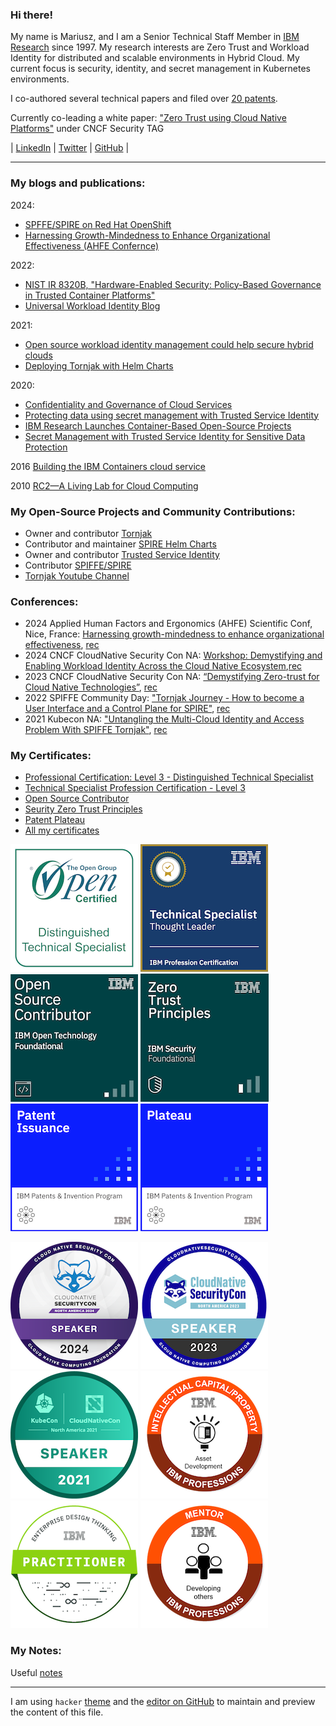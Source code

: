 ### Hi there!

My name is Mariusz, and I am a Senior Technical Staff Member
in [IBM Research](https://www.research.ibm.com/) since 1997.
My research interests are Zero Trust and Workload Identity for distributed and
scalable environments in Hybrid Cloud.
My current focus is security, identity, and secret management in Kubernetes environments.

I co-authored several technical papers and filed over [20 patents](https://patents.google.com/?inventor=Mariusz+Sabath).

Currently co-leading a white paper: ["Zero Trust using Cloud Native Platforms"](https://github.com/cncf/tag-security/issues/950) under CNCF Security TAG 

&#124;
[LinkedIn](https://www.linkedin.com/in/mariusz-sabath-b36b0b20/) &#124;
[Twitter](https://twitter.com/mrsabath) &#124;
[GitHub](https://github.com/mrsabath) &#124;

-------

### My blogs and publications:

2024:
* [SPFFE/SPIRE on Red Hat OpenShift](https://next.redhat.com/2024/06/27/spiffe-spire-on-red-hat-openshift/)
* [Harnessing Growth-Mindedness to Enhance Organizational Effectiveness (AHFE Confernce)](https://openaccess.cms-conferences.org/publications/book/978-1-964867-19-9/article/978-1-964867-19-9_3)

2022: 
* [NIST IR 8320B, "Hardware-Enabled Security: Policy-Based Governance in Trusted Container Platforms"](https://csrc.nist.gov/publications/detail/nistir/8320b/final)
* [Universal Workload Identity Blog](https://medium.com/universal-workload-identity)

2021:
* [Open source workload identity management could help secure hybrid clouds](https://research.ibm.com/blog/tornjak-project-cncf)
* [Deploying Tornjak with Helm Charts](https://medium.com/universal-workload-identity/deploying-tornjak-with-helm-charts-e51fc21b962c)

2020:
*  [Confidentiality and Governance of Cloud Services](https://www.ibm.com/blogs/research/2020/04/confidentiality-governance-cloud-services/)
*  [Protecting data using secret management with Trusted Service Identity](https://developer.ibm.com/articles/protecting-data-using-secret-management-trusted-service-identity/)
*  [IBM Research Launches Container-Based Open-Source Projects](https://www.tfir.io/ibm-research-launches-container-based-open-source-projects/?)
*  [Secret Management with Trusted Service Identity for Sensitive Data Protection](https://medium.com/@mrsabath/secret-management-with-trusted-service-identity-for-sensitive-data-protection-e511eb66d87f)

2016 [Building the IBM Containers cloud service](https://ieeexplore.ieee.org/document/7442607)

2010 [RC2—A Living Lab for Cloud Computing](https://www.usenix.org/biblio-6962)

### My Open-Source Projects and Community Contributions:
* Owner and contributor [Tornjak](https://tornjak.io/)
* Contributor and maintainer [SPIRE Helm Charts](https://github.com/spiffe/helm-charts-hardened)
* Owner and contributor [Trusted Service Identity](https://github.com/IBM/trusted-service-identity/)
* Contributor [SPIFFE/SPIRE](https://github.com/spiffe/spire)
* [Tornjak Youtube Channel](https://www.youtube.com/@tornjak)

### Conferences:
* 2024 Applied Human Factors and Ergonomics (AHFE) Scientific Conf, Nice, France: [Harnessing growth-mindedness to enhance organizational effectiveness](), [rec]()
* 2024 CNCF CloudNative Security Con NA: [Workshop: Demystifying and Enabling Workload Identity Across the Cloud Native Ecosystem](https://sched.co/1dCUU),[rec]()
* 2023 CNCF CloudNative Security Con NA: [“Demystifying Zero-trust for Cloud Native Technologies”](https://sched.co/1FV1i), [rec](https://youtu.be/TJbw4mgILhM)
* 2022 SPIFFE Community Day: ["Tornjak Journey - How to become a User Interface and a Control Plane for SPIRE"](https://spiffecommunityday-fall2022.splashthat.com), [rec](https://youtu.be/4g8Oz7vT6bc)
* 2021 Kubecon NA: ["Untangling the Multi-Cloud Identity and Access Problem With SPIFFE Tornjak"](https://kccncna2021.sched.com/event/a5e6781ddb6e4df01a5e52d5ae89b491), [rec](https://www.youtube.com/watch?v=Voy_8wifB0E)

### My Certificates:
* [Professional Certification: Level 3 - Distinguished Technical Specialist](https://www.credly.com/badges/7435c07b-6dfd-4bd4-aff8-b10cecb013c6/)
* [Technical Specialist Profession Certification - Level 3](https://www.credly.com/badges/b2e1bdda-ef6d-4ebd-a4a2-4d491e9339a1)
* [Open Source Contributor](https://www.credly.com/badges/442a9d8c-682e-4a59-9c2b-67f45ab514f3/public_url)
* [Seurity Zero Trust Principles](https://www.credly.com/badges/b529984a-9a09-4b5c-97fd-9fa76554c734/public_url)
* [Patent Plateau](https://www.credly.com/badges/a9f5d07c-b2a5-4dcd-befe-74de7ea7060d)
* [All my certificates](https://www.credly.com/users/mariusz-sabath)

<a href="https://www.credly.com/badges/7435c07b-6dfd-4bd4-aff8-b10cecb013c6/public_url"><img src="docs/assets/professional-certification-level-3-distinguished-technical-specialist.1.png" alt="Professional Cert Level 3"></a>
<a href="https://www.credly.com/badges/b2e1bdda-ef6d-4ebd-a4a2-4d491e9339a1/public_url"><img src="docs/assets/technical-specialist-profession-certification-level-3.png" alt="technical specialist profession certification level 3"></a>
<a href="https://www.credly.com/badges/442a9d8c-682e-4a59-9c2b-67f45ab514f3/public_url"><img src="docs/assets/open-source-contributor.png" alt="Open Source Contributor"></a>
<a href="https://www.credly.com/badges/b529984a-9a09-4b5c-97fd-9fa76554c734/public_url"><img src="docs/assets/ibm-security-zero-trust-principles.png" alt="IBM Security Zero Trust Principles"></a>
<a href="https://www.credly.com/badges/b9a1a3a0-501a-4f2b-81c8-01dd8a830155/public_url"><img src="docs/assets/patent-issuance.png" alt="Patent Issuance"></a>
<a href="https://www.credly.com/badges/a9f5d07c-b2a5-4dcd-befe-74de7ea7060d/public_url"><img src="docs/assets/plateau.png" alt="Plateau Issuance"></a>

<!-- a href=""><img src="docs/assets/" alt="204x204"></a -->
<a href="https://www.credly.com/badges/e4b5960a-c6a8-4e84-8b1c-70826e420d3c/public_url"><img src="docs/assets/speaker-cloudnativesecuritycon-north-america-2024.png" alt="CloudNative Security Con 2024 Speaker" height="204" width="204"></a>
<a href="https://www.credly.com/badges/eecbe2f5-9dc9-4b3a-8358-843eb7a65811/public_url"><img src="docs/assets/speaker-cloudnativesecuritycon-north-america-2023.png" alt="CloudNative Security Con 2024 Speaker" height="204" width="204"></a>
<a href="https://www.credly.com/badges/2e5312b4-1a93-40cb-898c-eb90dc3d2980/public_url"><img src="docs/assets/speaker-kubecon-cloudnativecon-north-america-2021.png" alt="Kubecon Speaker" height="204" width="204"></a>
<a href="https://www.credly.com/badges/b410b8f2-48ba-48ba-9fe4-d29e1d7eb9b5/public_url"><img src="docs/assets/ibm-intellectual-capital-intellectual-property-creator.png" alt="IBM Intelectual Capital Creator" height="204" width="204"></a>
<a href="https://www.credly.com/badges/2285deb6-79fe-410d-b9cf-1a76041ff301/public_url"><img src="docs/assets/enterprise-design-thinking-practitioner.png" alt="Enterprise Design Thinking" height="204" width="204"></a>
<a href="https://www.credly.com/badges/3d8ce44c-2557-478b-aae3-5b94f48c8b70/public_url"><img src="docs/assets/ibm-mentor.png" alt="Mentor certificate" height="204" width="204"></a>

### My Notes:
Useful [notes](https://github.com/mrsabath/mytechnotes/blob/master/README.md)

-------------------------------------------

I am using `hacker` [theme](https://pages-themes.github.io/hacker/) and the [editor on GitHub](https://github.com/mrsabath/mrsabath.github.io/edit/main/README.md) to maintain and preview the content of this file.

